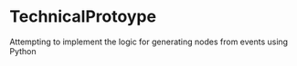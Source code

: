 # TechnicalProtoype
Attempting to implement the logic for generating nodes from events using Python

